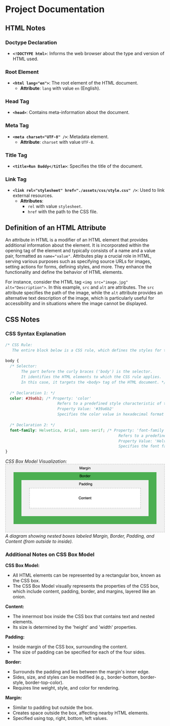 # Project Documentation

## HTML Notes

### Doctype Declaration

- **`<!DOCTYPE html>`**: Informs the web browser about the type and version of HTML used.

### Root Element

- **`<html lang="en">`**: The root element of the HTML document.
  - **Attribute**: `lang` with value `en` (English).

### Head Tag

- **`<head>`**: Contains meta-information about the document.

### Meta Tag

- **`<meta charset="UTF-8" />`**: Metadata element.
  - **Attribute**: `charset` with value `UTF-8`.

### Title Tag

- **`<title>Run Buddy</title>`**: Specifies the title of the document.

### Link Tag

- **`<link rel="stylesheet" href="./assets/css/style.css" />`**: Used to link external resources.
  - **Attributes**:
    - `rel` with value `stylesheet`.
    - `href` with the path to the CSS file.

## Definition of an HTML Attribute

An attribute in HTML is a modifier of an HTML element that provides additional information about the element. It is incorporated within the opening tag of the element and typically consists of a name and a value pair, formatted as `name="value"`. Attributes play a crucial role in HTML, serving various purposes such as specifying source URLs for images, setting actions for forms, defining styles, and more. They enhance the functionality and define the behavior of HTML elements.

For instance, consider the HTML tag `<img src="image.jpg" alt="Description">`. In this example, `src` and `alt` are attributes. The `src` attribute specifies the path of the image, while the `alt` attribute provides an alternative text description of the image, which is particularly useful for accessibility and in situations where the image cannot be displayed.

## CSS Notes

### CSS Syntax Explanation

```css
/* CSS Rule: 
   The entire block below is a CSS rule, which defines the styles for the elements selected by the selector. */

body {
  /* Selector: 
       The part before the curly braces ('body') is the selector.
       It identifies the HTML elements to which the CSS rule applies.
       In this case, it targets the <body> tag of the HTML document. */

  /* Declaration 1: */
  color: #39a6b2; /* Property: 'color'
                       Refers to a predefined style characteristic of the element.
                       Property Value: '#39a6b2'
                       Specifies the color value in hexadecimal format for the text of the body element. */

  /* Declaration 2: */
  font-family: Helvetica, Arial, sans-serif; /* Property: 'font-family'
                                                  Refers to a predefined style characteristic of the element.
                                                  Property Value: 'Helvetica, Arial, sans-serif'
                                                  Specifies the font family for text in the body element. */
}
```

_CSS Box Model Visualization:_
![CSS Box Model Diagram](assets/images/103-box-model.jpg "CSS Box Model")
_A diagram showing nested boxes labeled Margin, Border, Padding, and Content (from outside to inside)._

### Additional Notes on CSS Box Model

**CSS Box Model:** 
- All HTML elements can be represented by a rectangular box, known as the CSS box.
- The CSS Box Model visually represents the properties of the CSS box, which include content, padding, border, and margins, layered like an onion.

**Content:**
- The innermost box inside the CSS box that contains text and nested elements.
- Its size is determined by the 'height' and 'width' properties.

**Padding:**
- Inside margin of the CSS box, surrounding the content.
- The size of padding can be specified for each of the four sides.

**Border:**
- Surrounds the padding and lies between the margin's inner edge.
- Sides, size, and styles can be modified (e.g., border-bottom, border-style, border-top-color).
- Requires line weight, style, and color for rendering.

**Margin:**
- Similar to padding but outside the box.
- Creates space outside the box, affecting nearby HTML elements.
- Specified using top, right, bottom, left values.

